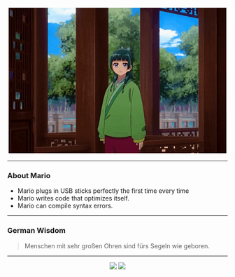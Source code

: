 <p align="center">
  <img src="assets/maomao.gif" />
</p>

---

### About Mario
- Mario plugs in USB sticks perfectly the first time every time
- Mario writes code that optimizes itself.
- Mario can compile syntax errors.

---

### German Wisdom
> Menschen mit sehr großen Ohren sind fürs Segeln wie geboren.

---

<p align="center">
  <a>
    <img height="180em" src="https://github-readme-stats-eight-theta.vercel.app/api?username=Torfkopp&show_icons=true&theme=dark&include_all_commits=true&count_private=true"/>
  </a>
  <a href="https://github.com/Torfkopp?tab=repositories">
    <img height="180em" src="https://github-readme-stats-eight-theta.vercel.app/api/top-langs/?username=torfkopp&layout=compact&theme=dark&langs_count=8&hide=java"/>
  </a>
</p>
